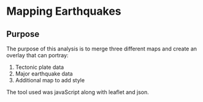 # Mapping Earthquakes

## Purpose
The purpose of this analysis is to merge three different maps and create an overlay that can portray:
  1. Tectonic plate data
  2. Major earthquake data
  3. Additional map to add style

The tool used was javaScript along with leaflet and json. 
